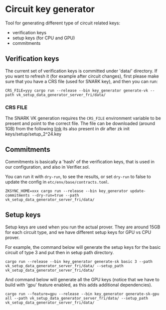 # Circuit key generator

Tool for generating different type of circuit related keys:

- verification keys
- setup keys (for CPU and GPU)
- commitments

## Verification keys

The current set of verification keys is committed under 'data/' directory. If you want to refresh it (for example after
circuit changes), first please make sure that you have a CRS file (used for SNARK key), and then you can run:

```shell
CRS_FILE=yyy cargo run --release --bin key_generator generate-vk --path vk_setup_data_generator_server_fri/data/
```

### CRS FILE

The SNARK VK generation requires the `CRS_FILE` environment variable to be present and point to the correct file. The
file can be downloaded (around 1GB) from the following
[link](https://storage.googleapis.com/matterlabs-setup-keys-us/setup-keys/setup_2^24.key) its also present in dir after
zk init keys/setup/setup_2^24.key

## Commitments

Commitments is basically a 'hash' of the verification keys, that is used in our configuration, and also in Verifier.sol.

You can run it with `dry-run`, to see the results, or set `dry-run` to false to update the config in
`etc/env/base/contracts.toml`.

```shell
ZKSYNC_HOME=xxx cargo run --release --bin key_generator update-commitments --dry-run=true --path vk_setup_data_generator_server_fri/data/
```

## Setup keys

Setup keys are used when you run the actual prover. They are around 15GB for each circuit type, and we have different
setup keys for GPU vs CPU prover.

For example, the command below will generate the setup keys for the basic circuit of type 3 and put then in setup path directory.

```shell
cargo run --release --bin key_generator generate-sk basic 3 --path vk_setup_data_generator_server_fri/data/ --setup_path vk_setup_data_generator_server_fri/data/
```

And command below will generate all the GPU keys (notice that we have to build with 'gpu' feature enabled, as this adds
additional dependencies).

```shell
cargo run --feature=gpu --release --bin key_generator generate-sk-gpu all --path vk_setup_data_generator_server_fri/data/ --setup_path vk_setup_data_generator_server_fri/data/
```
